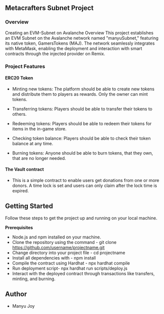 ## Metacrafters Subnet Project

### Overview 

Creating an EVM-Subnet on Avalanche Overview This project establishes an EVM Subnet on the Avalanche network named "manyuSubnet," featuring its native token, GamersTokens (MAJ). The network seamlessly integrates with MetaMask, enabling the deployment and interaction with smart contracts through the injected provider on Remix.

### Project Features

#### ERC20 Token

- Minting new tokens: The platform should be able to create new tokens and distribute them to players as rewards. Only the owner can mint tokens.

- Transferring tokens: Players should be able to transfer their tokens to others.

- Redeeming tokens: Players should be able to redeem their tokens for items in the in-game store.

- Checking token balance: Players should be able to check their token balance at any time.

- Burning tokens: Anyone should be able to burn tokens, that they own, that are no longer needed.

#### The Vault contract

- This is a simple contract to enable users get donations from one or more donors. A time lock is set and users can only claim after the lock time is expired.

## Getting Started

Follow these steps to get the project up and running on your local machine.

**Prerequisites**

- Node.js and npm installed on your machine.
- Clone the repository using the command - git clone https://github.com/username/projectname.git
- Change directory into your project file - cd projectname
- Install all dependencies with - npm install
- Compile the contract using Hardhat - npx hardhat compile 
- Run deployment script- npx hardhat run scripts/deploy.js  
- Interact with the deployed contract through transactions like transfers, minting, and burning.

## Author

- Manyu Joy